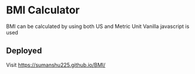# BMI Calculator
  BMI can be calculated by using both US and Metric Unit
  Vanilla javascript is used
  
## Deployed
  Visit https://sumanshu225.github.io/BMI/
